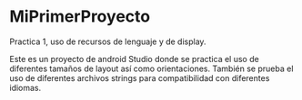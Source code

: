 # MiPrimerProyecto
Practica 1, uso de recursos de lenguaje y de display.

Este es un proyecto de android Studio donde se practica el uso de diferentes tamaños de layout así como orientaciones.
También se prueba el uso de diferentes archivos strings para compatibilidad con diferentes idiomas.
